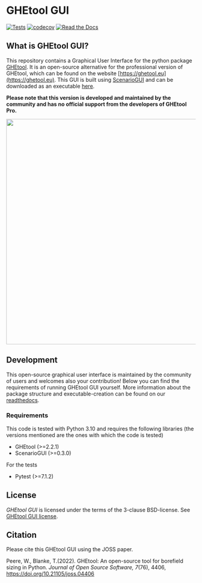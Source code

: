 # GHEtool GUI

[![Tests](https://github.com/wouterpeere/GHEtool-GUI/actions/workflows/test.yml/badge.svg)](https://github.com/wouterpeere/GHEtool/actions/workflows/test.yml)
[![codecov](https://codecov.io/gh/wouterpeere/GHEtool-GUI/branch/main/graph/badge.svg?token=I9WWHW60OD)](https://codecov.io/gh/wouterpeere/GHEtool)
[![Read the Docs](https://readthedocs.org/projects/ghetool-GUI/badge/?version=latest)](https://ghetool.readthedocs.io/en/latest/)

## What is GHEtool GUI?

This repository contains a Graphical User Interface for the python package [GHEtool](https://github.com/wouterpeere/GHEtool).
It is an open-source alternative for the professional version of GHEtool, which can be found on the website [https://ghetool.eu](https://ghetool.eu).
This GUI is built using [ScenarioGUI](https://github.com/tblanke/ScenarioGUI) and can be downloaded as an executable [here](https://ghetool.eu/wp-content/uploads/setups/GHEtool%20Community_setup_v2_2_0.exe).

**Please note that this version is developed and maintained by the community and has no official support from the developers of GHEtool Pro.**

<p align="center">
<img src="https://raw.githubusercontent.com/wouterpeere/GHEtool/main/docs/sources/gui/_figure/GHEtool.PNG" width="600">
</p>

## Development
This open-source graphical user interface is maintained by the community of users and welcomes also your contribution!
Below you can find the requirements of running GHEtool GUI yourself. More information about the package
structure and executable-creation can be found on our [readthedocs](https://ghetool-gui.readthedocs.io/en/latest/).

### Requirements
This code is tested with Python 3.10 and requires the following libraries (the versions mentioned are the ones with which the code is tested)

* GHEtool (>=2.2.1)
* ScenarioGUI (>=0.3.0)

For the tests

* Pytest (>=7.1.2)

## License

*GHEtool GUI* is licensed under the terms of the 3-clause BSD-license.
See [GHEtool GUI license](LICENSE).

## Citation
Please cite this GHEtool GUI using the JOSS paper.

Peere, W., Blanke, T.(2022). GHEtool: An open-source tool for borefield sizing in Python. _Journal of Open Source Software, 7_(76), 4406, https://doi.org/10.21105/joss.04406

